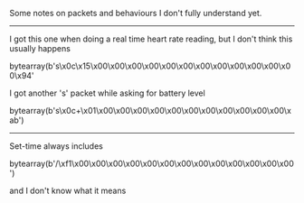 Some notes on packets and behaviours I don't fully understand yet.

---

I got this one when doing a real time heart rate reading, but I don't think this usually happens

bytearray(b's\x0c\x15\x00\x00\x00\x00\x00\x00\x00\x00\x00\x00\x00\x00\x94'

I got another 's' packet while asking for battery level

bytearray(b's\x0c+\x01\x00\x00\x00\x00\x00\x00\x00\x00\x00\x00\x00\xab')

---

Set-time always includes

bytearray(b'/\xf1\x00\x00\x00\x00\x00\x00\x00\x00\x00\x00\x00\x00\x00 ')

and I don't know what it means
